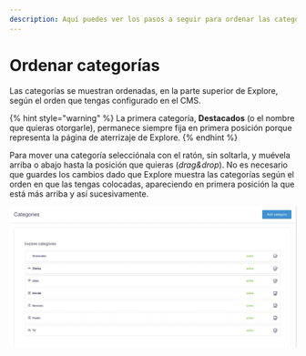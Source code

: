 ```yaml
---
description: Aquí puedes ver los pasos a seguir para ordenar las categorías
---
```


# Ordenar categorías

Las categorías se muestran ordenadas, en la parte superior de Explore, según el orden que tengas configurado en el CMS.

{% hint style="warning" %}
La primera categoría, **Destacados** \(o el nombre que quieras otorgarle\), permanece siempre fija en primera posición porque representa la página de aterrizaje de Explore.
{% endhint %}

Para mover una categoría selecciónala con el ratón, sin soltarla, y muévela arriba o abajo hasta la posición que quieras \(_drag&drop_\). No es necesario que guardes los cambios dado que Explore muestra las categorías según el orden en que las tengas colocadas, apareciendo en primera posición la que está más arriba y así sucesivamente.

![Ejemplo drag&amp;drop para mover las categor&#xED;as y cambiar su orden](../.gitbook/assets/ordenar_categorias.gif)




